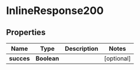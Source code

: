 # InlineResponse200

## Properties
Name | Type | Description | Notes
------------ | ------------- | ------------- | -------------
**succes** | **Boolean** |  |  [optional]
